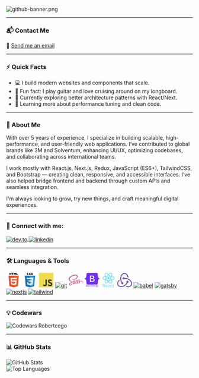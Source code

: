 ![github-banner.png](https://i.postimg.cc/Pr6gmY7v/github-banner.png)

---

### 📬 Contact Me

📩 <a href="mailto:rocerdasgo@gmail.com">Send me an email</a>

---

### ⚡ Quick Facts

- 💻 I build modern websites and components that scale.
- 🎸 Fun fact: I play guitar and love cruising around on my longboard.
- 🌱 Currently exploring better architecture patterns with React/Next.
- 🧠 Learning more about performance tuning and clean code.
  
---

### 👋 About Me

With over 5 years of experience, I specialize in building scalable, high-performance, and user-friendly web applications. I’ve contributed to global brands like 3M and Solventum, enhancing UI/UX, optimizing codebases, and collaborating across international teams.

I work mostly with React.js, Next.js, Redux, JavaScript (ES6+), TailwindCSS, and Bootstrap — creating clean, responsive, and accessible interfaces. I’ve also helped bridge frontend and backend through custom APIs and seamless integration.

I'm always looking to grow, try new things, and craft meaningful digital experiences.

---

### 📌 Connect with me:

<a href="https://dev.to/robertcego" target="_blank">
  <img align="center" src="https://cdn.jsdelivr.net/npm/simple-icons@3.0.1/icons/dev-dot-to.svg" alt="dev.to" height="30" width="40" />
</a>
<a href="https://www.linkedin.com/in/robertcego/" target="_blank">
  <img align="center" src="https://cdn.cdnlogo.com/logos/l/66/linkedin-icon.svg" alt="linkedin" height="30" width="40" />
</a>

---

### 🛠 Languages & Tools

<p align="left">
  <a href="https://developer.mozilla.org/en-US/docs/Web/HTML" target="_blank"><img src="https://raw.githubusercontent.com/devicons/devicon/master/icons/html5/html5-original-wordmark.svg" alt="html5" width="40" height="40"/></a>
  <a href="https://developer.mozilla.org/en-US/docs/Web/CSS" target="_blank"><img src="https://raw.githubusercontent.com/devicons/devicon/master/icons/css3/css3-original-wordmark.svg" alt="css3" width="40" height="40"/></a>
  <a href="https://developer.mozilla.org/en-US/docs/Web/JavaScript" target="_blank"><img src="https://raw.githubusercontent.com/devicons/devicon/master/icons/javascript/javascript-original.svg" alt="javascript" width="40" height="40"/></a>
  <a href="https://git-scm.com/" target="_blank"><img src="https://www.vectorlogo.zone/logos/git-scm/git-scm-icon.svg" alt="git" width="40" height="40"/></a>
  <a href="https://sass-lang.com" target="_blank"><img src="https://raw.githubusercontent.com/devicons/devicon/master/icons/sass/sass-original.svg" alt="sass" width="40" height="40"/></a>
  <a href="https://getbootstrap.com" target="_blank"><img src="https://raw.githubusercontent.com/devicons/devicon/master/icons/bootstrap/bootstrap-plain-wordmark.svg" alt="bootstrap" width="40" height="40"/></a>
  <a href="https://reactjs.org/" target="_blank"><img src="https://raw.githubusercontent.com/devicons/devicon/master/icons/react/react-original-wordmark.svg" alt="react" width="40" height="40"/></a>
  <a href="https://redux.js.org" target="_blank"><img src="https://raw.githubusercontent.com/devicons/devicon/master/icons/redux/redux-original.svg" alt="redux" width="40" height="40"/></a>
  <a href="https://babeljs.io/" target="_blank"><img src="https://www.vectorlogo.zone/logos/babeljs/babeljs-icon.svg" alt="babel" width="40" height="40"/></a>
  <a href="https://www.gatsbyjs.com/" target="_blank"><img src="https://www.vectorlogo.zone/logos/gatsbyjs/gatsbyjs-icon.svg" alt="gatsby" width="40" height="40"/></a>
  <a href="https://nextjs.org/" target="_blank"><img src="https://cdn.worldvectorlogo.com/logos/next-js.svg" alt="nextjs" width="40" height="40"/></a>
  <a href="https://tailwindcss.com/" target="_blank"><img src="https://www.vectorlogo.zone/logos/tailwindcss/tailwindcss-icon.svg" alt="tailwind" width="40" height="40"/></a>
</p>

---

### 💡 Codewars

<p align="left">
  <img src="https://www.codewars.com/users/Robertcego/badges/large" alt="Codewars Robertcego">
</p>

---

### 📊 GitHub Stats

<p align="left">
  <img src="https://github-readme-stats.vercel.app/api?username=robertcego&show_icons=true&theme=default&hide_title=true&hide_border=true&hide=contribs&count_private=true" alt="GitHub Stats" />
  <br />
  <img src="https://github-readme-stats.vercel.app/api/top-langs/?username=robertcego&layout=compact&theme=default&hide_border=true" alt="Top Languages" />
</p>
